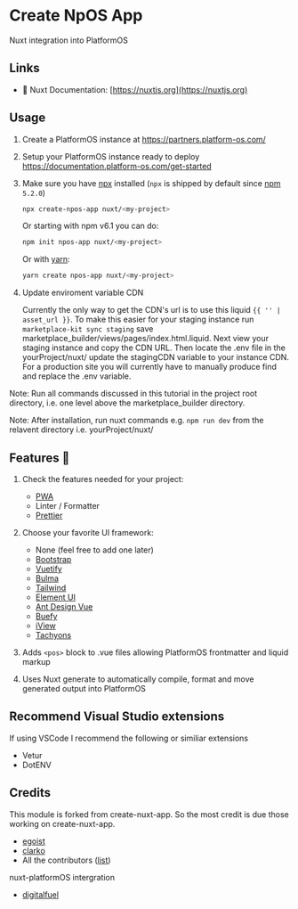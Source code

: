 # Create NpOS App
Nuxt integration into PlatformOS
<!-- [![NPM version](https://img.shields.io/npm/v/create-nuxt-app.svg?style=flat)](https://npmjs.com/package/create-nuxt-app)
[![NPM downloads](https://img.shields.io/npm/dm/create-nuxt-app.svg?style=flat)](https://npmjs.com/package/create-nuxt-app)
[![CircleCI](https://img.shields.io/circleci/project/github/nuxt/create-nuxt-app/master.svg?style=flat)](https://circleci.com/gh/nuxt/create-nuxt-app/master) -->
<!-- > Create a [Nuxt.js](https://github.com/nuxt/nuxt.js) project for platformOS in seconds -->
<!-- <details><summary>Preview</summary>
![preview](https://ooo.0o0.ooo/2017/08/05/5984b16ed9749.gif)
</details> -->

## Links

- 📘 Nuxt Documentation: [https://nuxtjs.org](https://nuxtjs.org)

## Usage
1. Create a PlatformOS instance at https://partners.platform-os.com/
   
2. Setup your PlatformOS instance ready to deploy https://documentation.platform-os.com/get-started

3. Make sure you have [npx](https://www.npmjs.com/package/npx) installed (`npx` is shipped by default since [npm](https://www.npmjs.com/get-npm) `5.2.0`)

    ```bash
    npx create-npos-app nuxt/<my-project>
    ```

    Or starting with npm v6.1 you can do:

    ```bash
    npm init npos-app nuxt/<my-project>
    ```

    Or with [yarn](https://yarnpkg.com/en/):

    ```bash
    yarn create npos-app nuxt/<my-project>
    ```

10. Update enviroment variable CDN
   
    Currently the only way to get the CDN's url is to use this liquid `{{ '' | asset_url }}`. To make this easier for your staging instance run `marketplace-kit sync staging` save marketplace_builder/views/pages/index.html.liquid. Next view your staging instance and copy the CDN URL. Then locate the .env file in the yourProject/nuxt/<my-project> update the stagingCDN variable to your instance CDN. 
    For a production site you will currently have to manually produce find and replace the .env variable.

Note: Run all commands discussed in this tutorial in the project root directory, i.e. one level above the marketplace_builder directory.

Note: After installation, run nuxt commands e.g. `npm run dev` from the relavent directory i.e. yourProject/nuxt/<my-project>

## Features :tada:

1. Check the features needed for your project:
    - [PWA](https://pwa.nuxtjs.org/)
    - Linter / Formatter
    - [Prettier](https://prettier.io/)
2. Choose your favorite UI framework:
    - None (feel free to add one later)
    - [Bootstrap](https://github.com/bootstrap-vue/bootstrap-vue)
    - [Vuetify](https://github.com/vuetifyjs/vuetify)
    - [Bulma](https://github.com/jgthms/bulma)
    - [Tailwind](https://github.com/tailwindcss/tailwindcss)
    - [Element UI](https://github.com/ElemeFE/element)
    - [Ant Design Vue](https://github.com/vueComponent/ant-design-vue)
    - [Buefy](https://buefy.github.io)
    - [iView](https://www.iviewui.com/)
    - [Tachyons](https://tachyons.io)

3. Adds `<pos>` block to .vue files allowing PlatformOS frontmatter and liquid markup

4. Uses Nuxt generate to automatically compile, format and move generated output into PlatformOS

## Recommend Visual Studio extensions
If using VSCode I recommend the following or similiar extensions
 - Vetur 
 - DotENV

## Credits
This module is forked from create-nuxt-app. So the most credit is due those working on create-nuxt-app.

- [egoist](https://github.com/egoist)
- [clarko](https://github.com/clarkdo)
- All the contributors ([list](https://github.com/nuxt/create-nuxt-app/contributors))

nuxt-platformOS intergration
- [digitalfuel](https://github.com/digitalfuel)
